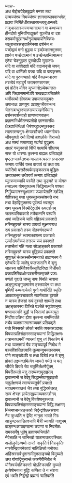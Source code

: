व्यासः-   
अथ चेद्रोचयेदेतदुह्यते मनसा तथा  
उन्मज्जंश्च निमज्जंश्च ज्ञानवान्प्लववान्भवेत्  
प्रज्ञया निर्मितैर्धीरास्तारयन्त्यबुधान्प्लवैः  
नाबुधास्तारयन्त्यन्यानात्मानं वा कथञ्चन  
हीनदोषो मुनिर्योगाद्युक्तो युञ्जीत वा दश  
दशकर्मसुखानर्थानुपायापायनिष्क्रियः  
चक्षुराचारसङ्ग्राहैर्मनसा दर्शनेन च  
यच्छेद्वावं मनो बुद्ध्या य इच्छेज्ज्ञानमुत्तमम्  
ज्ञानेन यच्छेदात्मानं य इच्छेच्छान्तिमात्मनः  
एतेषां चेदनुद्रष्टा पुरुषोऽपि सुदारुणः  
यदि वा सर्ववेदज्ञो यदि वाऽप्यनृचो जपन्  
यदि वा धार्मिको यज्वा यदि वा पापकृत्तमः  
यदि वा पुरुषव्याघ्रो यदि वैक्लब्यधारणः  
तरत्येवं महादुर्गं जरामरणसागरम्  
एवं ह्येतेन योगेन युञ्जानोऽप्येवमन्ततः  
अपि जिज्ञासमानोऽपि शब्दब्रह्माऽतिवर्तते  
धर्मोपस्थो ह्रीवरूथ उपायापायकूबरः  
अपानाक्षः प्राणयुगः प्रज्ञायुग्जीवबन्धनः  
चेतनाबन्धुरश्चारुराचारग्रहनेमिमान्  
दर्शनस्पर्शनवहो घ्राणश्रवणवाहनः  
प्रज्ञानाभिर्धर्मतन्त्रप्रतोदो ज्ञानसारथिः  
क्षेत्रज्ञाधिष्ठितो धैर्यश्श्रद्धादमपुरस्सरः  
त्यागरश्म्यनुगः क्षेम्यश्शौचगो ध्यानगोचरः  
जीवयुक्तो रथो दिव्यो ब्रह्मलोके विराजते  
अथ सत्त्वं समासाद्य रथमेवं युयुक्षतः  
अक्षरं गन्तुमनसो विधिं वक्ष्यामि शीघ्रगम्  
सप्त यो धारणाः कृत्स्ना बाह्यतः प्रतिपद्यते  
पृष्ठतः पार्श्वतश्चान्यास्तावत्यस्ताः प्रधारणाः  
क्रमशः पार्थिवं यच्च वायव्यं खं तथा पयः  
ज्योतिषो यत्तदैश्वर्यमहङ्कारस्य बुद्धितः  
अव्यक्तस्य तथैश्वर्यं क्रमशः प्रतिपद्यते  
व्युत्क्रमाच्चापि यस्यैते तथा युङ्क्ते स योगतः  
तथाऽस्य योगयुक्तस्य सिद्धिमात्मनि पश्यतः  
निर्मुच्यमानस्सूक्ष्मात्मा रूपाण्येतानि दर्शयेत्  
शैशिरस्तु यथा धूमस्सूक्ष्मस्संश्रयते नभः  
तथा देहाद्विमुक्तस्य पूर्वरूपं भवत्युत  
अथ धूमस्य विरमेद्द्वितीयं रूपदर्शनम्  
जलरूपमिवाकाशे तत्रैवात्मनि पश्यति  
अपां व्यतिक्रमे चापि वह्निरूपं प्रकाशते  
तस्मिन्नुपरते चास्य वायव्यं सूक्ष्ममप्यथ  
रूपं प्रकाशते तस्य पीतवर्णवदप्यजे  
तस्मिन्नुपरते रूपमाकाशस्य प्रकाशते  
ऊर्णासवर्णरूपं तत्तस्य रूपं प्रकाशते  
ततश्चैतां गतिं गत्वा सोऽहङ्कारे प्रकाशते  
तस्मिन्नुपरते चास्य बुद्धिरूपं प्रकाशते  
सुशुक्लं चेतसस्सौम्यमव्यक्ते ब्राह्मणस्य वै  
एतेष्वपि हि जातेषु फलजातानि मे शृणु  
जातस्य पार्थिवैश्वर्यैस्सृष्टिरिष्टा विधीयते  
प्रजापतिरिवाक्षोभ्यश्शरीरात्सृजते प्रजाः  
वर्णतो गृह्यते चाप्सु नापः पिबति चाशया  
अङ्गुल्यङ्गुष्ठमात्रेण हस्तपादेन वा तथा  
पृथिवीं कम्पयत्येको गुणो वायोरिति स्मृतिः  
आकाशभूतश्चाकाशे सवर्णत्वान्न दृश्यते  
न चास्य तेजसां रूपं दृश्यते शाम्यते तथा  
अहङ्कारस्य विजिते पञ्चैते स्युर्वशानुगाः  
षण्णामात्मनि बुद्धौ च जितायां प्रभवत्युत  
निर्दोषा प्रतिभा ह्येषा कृत्स्ना समभिवर्तते  
तथैव व्यक्तमात्मानमव्यक्तं प्रतिपद्यते  
यतो निस्सरते लोको भवति व्यक्तसञ्ज्ञकः  
विषयात्प्रतिसंहारस्साङ्ख्यानां सिद्धिलक्षणः  
तत्राव्यक्तमयीं व्याख्यां शृणु त्वं विस्तरेण मे  
तथा व्यक्तमयं चैव सङ्ख्यापूर्वं निबोध मे  
पञ्चविंशतितत्त्वानि तुल्यान्युभयतस्समम्  
योगे साङ्ख्येऽपि च तथा विशेषं तत्र मे शृणु  
प्रोक्तं तद्व्यक्तमित्येव जायते वर्धते च यत्  
जीर्यते म्रियते चैव चतुर्भिर्लक्षणैर्युतम्  
विपरीतमतो यत्तु तदव्यक्तमुदाहृतम्  
द्वावात्मानौ च वेदेषु सिद्धान्तेष्वप्युदाहृतौ  
चतुर्लक्षणजं त्वान्यच्चतुर्वर्गं प्रचक्षते  
व्यक्तमव्यक्तजं चैव तथा बुद्धिरथेतरत्  
सत्वं क्षेत्रज्ञ इत्येतद्द्वयमव्यक्तदर्शनम्  
द्वावात्मानौ च वेदेषु विषयेष्वनुरज्यतः  
विषयात्प्रतिसंहारस्साङ्ख्यानां विद्धि लक्षणम्  
निर्ममश्चानहङ्कारो निर्द्वन्द्वश्छिन्नसंशयः  
नैव क्रुध्यति न द्वेष्टि नानृता भाषते गिरः  
आक्रुष्टस्ताडितश्चापि मैत्रीं ध्यायति नाशुभम्  
वाङ्मनःकायदण्डानां त्रयाणां च निवर्तकः  
समस्सर्वेषु भूतेषु ब्रह्माणमभिवर्तते  
नैवेच्छति न चानिच्छो यात्रामात्रव्यवस्थितः  
अलोलुपोऽव्यथो दान्तो नाकृतिर्न निराकृतिः  
नास्येन्द्रियमनेकाग्रं नातिक्षिप्तो मनोरथः  
अहिंस्रस्सर्वभूतानामीदृक्साङ्ख्यो विमुच्यते  
अथ योगाद्विमुच्यन्ते कारणैर्यैर्निबोध मे  
योगैश्वर्यमतिक्रान्तो योऽतिक्रामति मुच्यते  
इत्येषोभयजा बुद्धिः कथिता ते न संशयः  
एवं भवति निर्द्वन्द्वो ब्रह्माणं चातिवर्तते   
